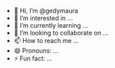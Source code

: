 - 👋 Hi, I’m @gedymaura
- 👀 I’m interested in ...
- 🌱 I’m currently learning ...
- 💞️ I’m looking to collaborate on ...
- 📫 How to reach me ...
- 😄 Pronouns: ...
- ⚡ Fun fact: ...

<!---
gedymaura/gedymaura is a ✨ special ✨ repository because its `README.md` (this file) appears on your GitHub profile.
You can click the Preview link to take a look at your changes.
--->
